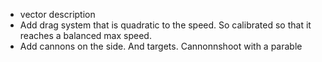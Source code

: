 - vector description
- Add drag system that is quadratic to the speed. So calibrated so that it reaches a balanced max speed.
- Add cannons on the side. And targets. Cannonnshoot with a parable 